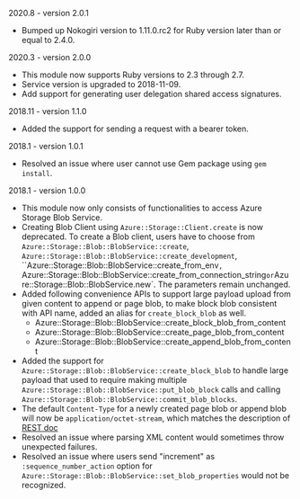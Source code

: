 2020.8 - version 2.0.1
* Bumped up Nokogiri version to 1.11.0.rc2 for Ruby version later than or equal to 2.4.0.

2020.3 - version 2.0.0
* This module now supports Ruby versions to 2.3 through 2.7.
* Service version is upgraded to 2018-11-09.
* Add support for generating user delegation shared access signatures.

2018.11 - version 1.1.0
* Added the support for sending a request with a bearer token.

2018.1 - version 1.0.1
* Resolved an issue where user cannot use Gem package using `gem install`.

2018.1 - version 1.0.0

* This module now only consists of functionalities to access Azure Storage Blob Service.
* Creating Blob Client using `Azure::Storage::Client.create` is now deprecated. To create a Blob client, users have to choose from `Azure::Storage::Blob::BlobService::create`, `Azure::Storage::Blob::BlobService::create_development`, ``Azure::Storage::Blob::BlobService::create_from_env`, `Azure::Storage::Blob::BlobService::create_from_connection_string` or `Azure::Storage::Blob::BlobService.new`. The parameters remain unchanged.
* Added following convenience APIs to support large payload upload from given content to append or page blob, to make block blob consistent with API name, added an alias for `create_block_blob` as well.
  - Azure::Storage::Blob::BlobService::create_block_blob_from_content
  - Azure::Storage::Blob::BlobService::create_page_blob_from_content
  - Azure::Storage::Blob::BlobService::create_append_blob_from_content
* Added the support for `Azure::Storage::Blob::BlobService::create_block_blob` to handle large payload that used to require making multiple `Azure::Storage::Blob::BlobService::put_blob_block` calls and calling `Azure::Storage::Blob::BlobService::commit_blob_blocks`.
* The default `Content-Type` for a newly created page blob or append blob will now be `application/octet-stream`, which matches the description of [REST doc](https://docs.microsoft.com/en-us/rest/api/storageservices/put-blob)
* Resolved an issue where parsing XML content would sometimes throw unexpected failures.
* Resolved an issue where users send "increment" as `:sequence_number_action` option for `Azure::Storage::Blob::BlobService::set_blob_properties` would not be recognized.
